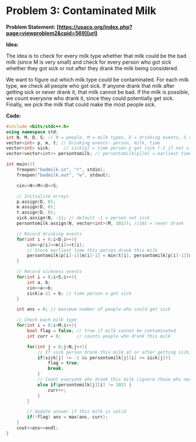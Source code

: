 # Problem 3: Contaminated Milk
**Problem Statement: [https://usaco.org/index.php?page=viewproblem2&cpid=569](url)**

**Idea:**

The idea is to check for every milk type whether that milk could be the bad milk (since M is very small) and check for every person who got sick whether they got sick or not after they drank the milk being considered. 

We want to figure out which milk type could be contaminated. For each milk type, we check all people who got sick. If anyone drank that milk after getting sick or never drank it, that milk cannot be bad. If the milk is possible, we count everyone who drank it, since they could potentially get sick. Finally, we pick the milk that could make the most people sick.

**Code:**
```c++
#include <bits/stdc++.h>
using namespace std;
int N, M, D, S; // N = people, M = milk types, D = drinking events, S = sickness events
vector<int> p, m, t; // Drinking events: person, milk, time
vector<int> sick;     // sick[p] = time person p got sick (-1 if not sick)
vector<vector<int>> persontomilk; // persontomilk[p][m] = earliest time person p drank milk m

int main(){
    freopen("badmilk.in", "r", stdin);
    freopen("badmilk.out", "w", stdout);

    cin>>N>>M>>D>>S;

    // Initialize arrays
    p.assign(D, 0);
    m.assign(D, 0);
    t.assign(D, 0);
    sick.assign(N, -1); // default -1 = person not sick
    persontomilk.assign(N, vector<int>(M, 101)); //101 = never drank

    // Record drinking events
    for(int i = 0;i<D;i++){
        cin>>p[i]>>m[i]>>t[i];
        // Store earliest time this person drank this milk
        persontomilk[p[i]-1][m[i]-1] = min(t[i], persontomilk[p[i]-1][m[i]-1]);
    }

    // Record sickness events
    for(int i = 0;i<S;i++){
        int a, b;
        cin>>a>>b;
        sick[a-1] = b; // time person a got sick
    }

    int ans = 0; // maximum number of people who could get sick

    // Check each milk type
    for(int i = 0;i<M;i++){
        bool flag = false; // true if milk cannot be contaminated
        int curr = 0;      // counts people who drank this milk

        for(int j = 0;j<N;j++){
            // If sick person drank this milk at or after getting sick, milk is invalid
            if(sick[j] != -1 && persontomilk[j][i] >= sick[j]){
                flag = true;
                break;
            }
            // Count everyone who drank this milk (ignore those who never drank it)
            else if(persontomilk[j][i] != 101) {
                curr++;
            }
        }

        // Update answer if this milk is valid
        if(!flag) ans = max(ans, curr);
    }
    cout<<ans<<endl;
}
